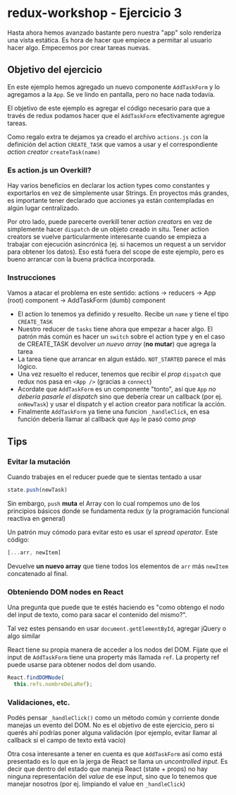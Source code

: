 # redux-workshop - Ejercicio 3

Hasta ahora hemos avanzado bastante pero nuestra "app" solo renderiza una vista
estática. Es hora de hacer que empiece a permitar al usuario hacer algo.
Empecemos por crear tareas nuevas.

## Objetivo del ejercicio

En este ejemplo hemos agregado un nuevo componente `AddTaskForm` y lo agregamos
a la `App`. Se ve lindo en pantalla, pero no hace nada todavía.

El objetivo de este ejemplo es agregar el código necesario para que a través de
redux podamos hacer que el `AddTaskForm` efectivamente agregue tareas.

Como regalo extra te dejamos ya creado el archivo `actions.js` con la definición
del action `CREATE_TASK` que vamos a usar y el correspondiente *action creator*
`createTask(name)`

### Es action.js un Overkill?

Hay varios beneficios en declarar los action types como constantes y
exportarlos en vez de simplemente usar Strings. En proyectos más grandes, es
importante tener declarado que acciones ya están contempladas en algún lugar
centralizado.

Por otro lado, puede parecerte overkill tener *action creators* en vez de
simplemente hacer `dispatch` de un objeto creado in situ. Tener action creators
se vuelve particularmente interesante cuando se empieza a trabajar con ejecución
asincrónica (ej. si hacemos un request a un servidor para obtener los datos).
Eso está fuera del scope de este ejemplo, pero es bueno arrancar con la buena
práctica incorporada.

### Instrucciones

Vamos a atacar el problema en este sentido: actions -> reducers -> App (root)
component -> AddTaskForm (dumb) component

- El action lo tenemos ya definido y resuelto. Recibe un `name` y tiene el tipo
`CREATE_TASK`
- Nuestro reducer de `tasks` tiene ahora que empezar a hacer algo. El patrón más
común es hacer un `switch` sobre el action type y en el caso de CREATE_TASK devolver
*un nuevo array* (**no mutar**) que agrega la tarea
- La tarea tiene que arrancar en algun estádo. `NOT_STARTED` parece el más lógico.
- Una vez resuelto el reducer, tenemos que recibir el *prop* `dispatch` que
redux nos pasa en `<App />` (gracias a `connect`)
- Acordate que `AddTaskForm` es un componente "tonto", así que `App` *no debería
pasarle el dispatch* sino que debería crear un callback (por ej. `onNewTask`) y
usar el dispatch y el action creator para notificar la acción.
- Finalmente `AddTaskForm` ya tiene una funcion `_handleClick`, en esa función
debería llamar al callback que `App` le pasó como *prop*

## Tips

### Evitar la mutación

Cuando trabajes en el reducer puede que te sientas tentado a usar

```javascript
state.push(newTask)
```

Sin embargo, `push` **muta** el Array con lo cual rompemos uno de los principios
básicos donde se fundamenta redux (y la programación funcional reactiva en general)

Un patrón muy cómodo para evitar esto es usar el *spread operator*. Este código:

```javascript
[...arr, newItem]
```

Devuelve **un nuevo array** que tiene todos los elementos de `arr` más `newItem`
concatenado al final.

### Obteniendo DOM nodes en React

Una pregunta que puede que te estés haciendo es "como obtengo el nodo del input
de texto, como para sacar el contenido del mismo?".

Tal vez estes pensando en usar `document.getElementById`, agregar jQuery o algo
similar

React tiene su propia manera de acceder a los nodos del DOM. Fijate que el input
de `AddTaskForm` tiene una property más llamada `ref`. La property ref puede usarse
para obtener nodos del dom usando.

```javascript
React.findDOMNode(
  this.refs.nombreDeLaRef);
```

### Validaciones, etc.

Podés pensar `_handleClick()` como un método común y corriente donde manejas un
evento del DOM. No es el objetivo de este ejercicio, pero si querés ahí podrías
poner alguna validación (por ejemplo, evitar llamar al callback si el campo de
  texto extá vacío)

Otra cosa interesante a tener en cuenta es que `AddTaskForm` así como está presentado
es lo que en la jerga de React se llama un *uncontrolled input*. Es decir que
dentro del estado que maneja React (state + props) no hay ninguna representación
del *value* de ese input, sino que lo tenemos que manejar nosotros (por ej. limpiando
  el value en `_handleClick`)
